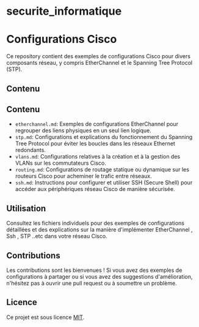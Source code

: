 # securite_informatique


# Configurations Cisco

Ce repository contient des exemples de configurations Cisco pour divers composants réseau, y compris EtherChannel et le Spanning Tree Protocol (STP).

## Contenu

## Contenu

- `etherchannel.md`: Exemples de configurations EtherChannel pour regrouper des liens physiques en un seul lien logique.
- `stp.md`: Configurations et explications du fonctionnement du Spanning Tree Protocol pour éviter les boucles dans les réseaux Ethernet redondants.
- `vlans.md`: Configurations relatives à la création et à la gestion des VLANs sur les commutateurs Cisco.
- `routing.md`: Configurations de routage statique ou dynamique sur les routeurs Cisco pour acheminer le trafic entre réseaux.
- `ssh.md`: Instructions pour configurer et utiliser SSH (Secure Shell) pour accéder aux périphériques réseau Cisco de manière sécurisée.

## Utilisation

Consultez les fichiers individuels pour des exemples de configurations détaillées et des explications sur la manière d'implémenter EtherChannel , Ssh , STP ..etc dans votre réseau Cisco.

## Contributions

Les contributions sont les bienvenues ! Si vous avez des exemples de configurations à partager ou si vous avez des suggestions d'amélioration, n'hésitez pas à ouvrir une pull request ou à soumettre un problème.

## Licence

Ce projet est sous licence [MIT](LICENSE).

